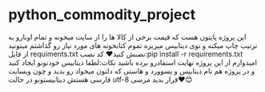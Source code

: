# python_commodity_project
 این پروژه پایتون هست که قیمت برخی از کالا ها را از سایت میخونه و تمام اونارو به ترتیب چاپ میکنه و توی دیتابیس میریزه
 تموم کتابخونه های مورد نیاز رو گذاشتم میتونید از فایل requiments.txt نصبش کنید❤️ کد نصب:pip install -r requirements.txt
 امیدوارم از این پروژه نهایت استفادرو برده باشید
 نکات:لطفا دیتابیس خودتونو ایجاد کنید و در پروژه هم نام دیتابیس و پسوورد و هاستی که دلتون میخواد رو بدید و چون وبسایت فارسی هستش دیتابیستونو در حالت utf-8 قرار بدید
 مرسی❤️😊
